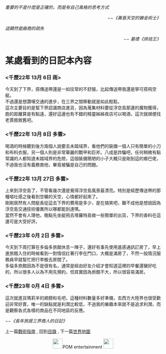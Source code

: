 *重要的不是什麼是正確的，而是有自己風格的思考方式*  
<p align="right"><i>−−《黃昏天空的鍊金術士》</i></p>

*這顯然是廠商的疏失*  
<p align="right"><i>−− 基德《烘焙王》</i></p>

# 某處看到的日記本內容
### <千歷22年 13月 6日  雨>  
今天到了下界，搭傳送帶還是一如往常的不舒服，比起傳送帶我還是寧可搭飛空艇。   
不過還是想讚嘆交通的進步，在三界之間移動就是如此輕鬆。   
這次主要目的是幫下界認識商店進貨，因為蒐集材料要從浮空島那邊的魔物獲得，跑的距離算是有點遠，還好這邊也有不錯的精靈姊姊夜店可以喝酒，這次就順便找老賈敘敘舊吧。   
  
  
### <千歷22年 13月 8日  多雲>  
喝酒的時候聽到後方兩個人說要去未踏域界，看他們的裝備一個人只有簡單的小刀和布料衣服，另一個人則是非常華麗的戰甲和巨斧。八成是詐騙吧，任何稍微有點常識的人都知道未踏域界的危險，這個裝備簡陋的小子大概只是剛到這的鄉巴佬，不過我也沒有義務救他，畢竟被騙是自己的問題。  
  
  
### <千歷22年 13月 27日  多雲>  
上來到浮空島了，不管看幾次還是覺得浮空島風景最漂亮。特別是經歷傳送帶的那種嘔吐感之後看到空曠的天空，心情都好起來了。   
剛剛居然有人問艇長從這去下界的費用是多少，是在搞笑吧，難不成他是想說因為浮空島交通技術優異所以哪都能到達嗎。   
當然不會有人理他，晚點先坐艇飛去塔羅特島做一些簡單的出貨，下界的香料在這邊可是大受好評。   
  
  
### <千歷23年 0月 2日  多雲>  
今天到下周打算在多倫多旅館休息一陣子，還好有事先使用遙感通訊訂房了，早上進旅館入住的時候看到一對情侶扛著行李在門口，大概是滿房了，不然一般情況服務員早就幫忙把行李搬去房間了。   
多倫多旅館因為不是很有名，通常是經由好友介紹才會知道這裡的早餐還蠻好吃的，所以很多人以為不用先預約，但其實因為旅館不大，所以很容易滿房。   
  
  
### <千歷23年 0月 4日  多雲>  
這次就進貨瑪莉羊的翅膀和毛吧，這種材料數量多好準備，去西方大陸界也很受歡迎非常好賣，唯一的缺點就是利潤比較低，不過我的樂趣本來就不是追求利潤，而是觀察各式各樣的商品在不同地區的反應。   


*−−《長年旅居三界商人的日記》*  


上一篇[戰術指南](https://partiallyorderedmagic.github.io/Setting/Ch1/Tactics) ,
回到[目錄](https://partiallyorderedmagic.github.io/#ch-1-world-setting) ,
下一篇[世界地圖](https://partiallyorderedmagic.github.io/Setting/Ch1/WorldMap)



<p align="center"><img src="https://github.com/PartiallyOrderedMagic/PartiallyOrderedMagic.github.io/raw/master/Icon/Design/4Element.svg" Height="32" />POM entertainment <img src="https://github.com/PartiallyOrderedMagic/PartiallyOrderedMagic.github.io/raw/master/Icon/Transparent/POM.png" Height="32" /></p>
